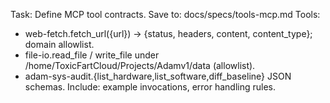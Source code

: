 Task: Define MCP tool contracts. Save to: docs/specs/tools-mcp.md
Tools:
- web-fetch.fetch_url({url}) -> {status, headers, content, content_type}; domain allowlist.
- file-io.read_file / write_file under /home/ToxicFartCloud/Projects/Adamv1/data (allowlist).
- adam-sys-audit.{list_hardware,list_software,diff_baseline} JSON schemas.
Include: example invocations, error handling rules.
